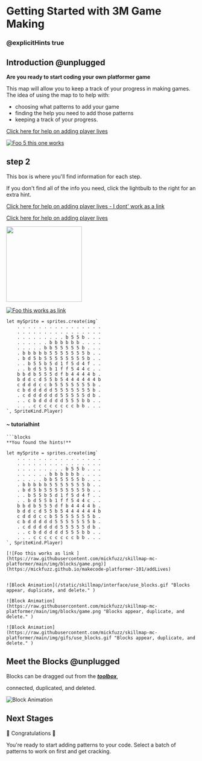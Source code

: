 # Getting Started with 3M Game Making

### @explicitHints true

## Introduction @unplugged

**Are you ready to start coding your own platformer game**

This map will allow you to keep a track of your progress in making games. The idea of using the map to to help with:
- choosing what patterns to add your game
- finding the help you need to add those patterns
- keeping a track of your progress.

[Click here for help on adding player lives](https://mickfuzz.github.io/makecode-platformer-101/addLives)


[![Foo 5 this one works](https://raw.githubusercontent.com/mickfuzz/skillmap-mc-platformer/main/img/patterns/gamemechanic_extralives_800.png)](https://mickfuzz.github.io/makecode-platformer-101/addLives)

## step 2

This box is where you'll find information for each step.

If you don't find all of the info you need,
click the lightbulb to the right for an extra hint.

<a href="https://mickfuzz.github.io/makecode-platformer-101/addLives" target="_blank">Click here for help on adding player lives - I dont' work as a link </a>


[Click here for help on adding player lives](https://mickfuzz.github.io/makecode-platformer-101/addLives)


<a href="https://mickfuzz.github.io/makecode-platformer-101/addLives" target="_blank"><img src="https://raw.githubusercontent.com/mickfuzz/skillmap-mc-platformer/main/img/patterns/gamemechanic_extralives_800.png" width=200></a>


[![Foo this works as link ](https://raw.githubusercontent.com/mickfuzz/skillmap-mc-platformer/main/img/blocks/game.png)](https://mickfuzz.github.io/makecode-platformer-101/addLives)

```blocks
let mySprite = sprites.create(img`
    . . . . . . . . . . . . . . . .
    . . . . . . . . . . . . . . . .
    . . . . . . . . . b 5 5 b . . .
    . . . . . . b b b b b b . . . .
    . . . . . b b 5 5 5 5 5 b . . .
    . b b b b b 5 5 5 5 5 5 5 b . .
    . b d 5 b 5 5 5 5 5 5 5 5 b . .
    . . b 5 5 b 5 d 1 f 5 d 4 f . .
    . . b d 5 5 b 1 f f 5 4 4 c . .
    b b d b 5 5 5 d f b 4 4 4 4 b .
    b d d c d 5 5 b 5 4 4 4 4 4 4 b
    c d d d c c b 5 5 5 5 5 5 5 b .
    c b d d d d d 5 5 5 5 5 5 5 b .
    . c d d d d d d 5 5 5 5 5 d b .
    . . c b d d d d d 5 5 5 b b . .
    . . . c c c c c c c c b b . . .
`, SpriteKind.Player)
```

#### ~ tutorialhint
```
```blocks
**You found the hints!**

let mySprite = sprites.create(img`
    . . . . . . . . . . . . . . . .
    . . . . . . . . . . . . . . . .
    . . . . . . . . . b 5 5 b . . .
    . . . . . . b b b b b b . . . .
    . . . . . b b 5 5 5 5 5 b . . .
    . b b b b b 5 5 5 5 5 5 5 b . .
    . b d 5 b 5 5 5 5 5 5 5 5 b . .
    . . b 5 5 b 5 d 1 f 5 d 4 f . .
    . . b d 5 5 b 1 f f 5 4 4 c . .
    b b d b 5 5 5 d f b 4 4 4 4 b .
    b d d c d 5 5 b 5 4 4 4 4 4 4 b
    c d d d c c b 5 5 5 5 5 5 5 b .
    c b d d d d d 5 5 5 5 5 5 5 b .
    . c d d d d d d 5 5 5 5 5 d b .
    . . c b d d d d d 5 5 5 b b . .
    . . . c c c c c c c c b b . . .
`, SpriteKind.Player)
```
```
[![Foo this works as link ](https://raw.githubusercontent.com/mickfuzz/skillmap-mc-platformer/main/img/blocks/game.png)](https://mickfuzz.github.io/makecode-platformer-101/addLives)


![Block Animation](/static/skillmap/interface/use_blocks.gif "Blocks appear, duplicate, and delete." )

![Block Animation](https://raw.githubusercontent.com/mickfuzz/skillmap-mc-platformer/main/img/blocks/game.png "Blocks appear, duplicate, and delete." )

![Block Animation](https://raw.githubusercontent.com/mickfuzz/skillmap-mc-platformer/main/img/gifs/use_blocks.gif "Blocks appear, duplicate, and delete." )

```


## Meet the Blocks  @unplugged

Blocks can be dragged out from the  [__*toolbox*__](#tools "The strip to the left of your workspace that lists block categories."),

connected, duplicated, and deleted.

![Block Animation](/static/skillmap/interface/use_blocks.gif "Blocks appear, duplicate, and delete." )


## Next Stages

🎈 Congratulations 🎈

You're ready to start adding patterns to your code. Select a batch of patterns to work on first and get cracking.
